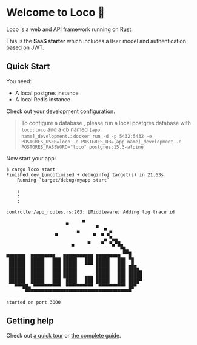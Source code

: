 # Welcome to Loco :train:

Loco is a web and API framework running on Rust.

This is the **SaaS starter** which includes a `User` model and authentication based on JWT.


## Quick Start

You need:

* A local postgres instance
* A local Redis instance

Check out your development [configuration](config/development.yaml).

> To configure a database , please run a local postgres database with <code>loco:loco</code> and a db named <code>[app name]_development.</code>: 
<code>docker run -d -p 5432:5432 -e POSTGRES_USER=loco -e POSTGRES_DB=[app name]_development -e POSTGRES_PASSWORD="loco" postgres:15.3-alpine</code>

Now start your app:

```
$ cargo loco start
Finished dev [unoptimized + debuginfo] target(s) in 21.63s
    Running `target/debug/myapp start`

    :
    :
    :

controller/app_routes.rs:203: [Middleware] Adding log trace id

                      ▄     ▀
                                 ▀  ▄
                  ▄       ▀     ▄  ▄ ▄▀
                                    ▄ ▀▄▄
                        ▄     ▀    ▀  ▀▄▀█▄
                                          ▀█▄
▄▄▄▄▄▄▄  ▄▄▄▄▄▄▄▄▄   ▄▄▄▄▄▄▄▄▄▄▄ ▄▄▄▄▄▄▄▄▄ ▀▀█
 ██████  █████   ███ █████   ███ █████   ███ ▀█
 ██████  █████   ███ █████   ▀▀▀ █████   ███ ▄█▄
 ██████  █████   ███ █████       █████   ███ ████▄
 ██████  █████   ███ █████   ▄▄▄ █████   ███ █████
 ██████  █████   ███  ████   ███ █████   ███ ████▀
   ▀▀▀██▄ ▀▀▀▀▀▀▀▀▀▀  ▀▀▀▀▀▀▀▀▀▀  ▀▀▀▀▀▀▀▀▀▀ ██▀
       ▀▀▀▀▀▀▀▀▀▀▀▀▀▀▀▀▀▀▀▀▀▀▀▀▀▀▀▀▀▀▀▀▀▀▀▀▀▀▀

started on port 3000
```

## Getting help

Check out [a quick tour](https://loco.rs/docs/getting-started/tour/) or [the complete guide](https://loco.rs/docs/getting-started/guide/).
